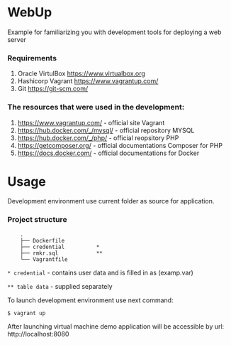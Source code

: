 # WebUp

Example for familiarizing you with development tools for deploying a web server

### Requirements
1. Oracle VirtulBox https://www.virtualbox.org
1. Hashicorp Vagrant https://www.vagrantup.com/
1. Git https://git-scm.com/

### The resources that were used in the development:

1. https://www.vagrantup.com/ - official site Vagrant
1. https://hub.docker.com/_/mysql/ - official repository MYSQL
1. https://hub.docker.com/_/php/ - official reopsitory PHP
1. https://getcomposer.org/ - official documentations Composer for PHP
1. https://docs.docker.com/ - official documentations for Docker

# Usage

Development environment use current folder as source for application.

### Project structure
```
    .
    ├── Dockerfile
    ├── credential          *
    ├── rmkr.sql            **
    └── Vagrantfile

```
`* credential` - contains user data and is filled in as (examp.var)

`** table data` - supplied separately

To launch development environment use next command:

`$ vagrant up`

After launching virtual machine demo application will be accessible by url:
http://localhost:8080
